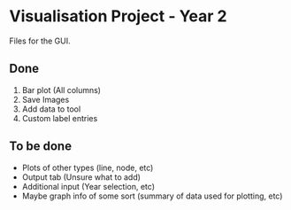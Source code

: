 # Visualisation Project - Year 2

Files for the GUI. 

## Done
1. Bar plot (All columns)
2. Save Images
3. Add data to tool
4. Custom label entries


## To be done
* Plots of other types (line, node, etc)
* Output tab (Unsure what to add)
* Additional input (Year selection, etc)
* Maybe graph info of some sort (summary of data used for plotting, etc)
